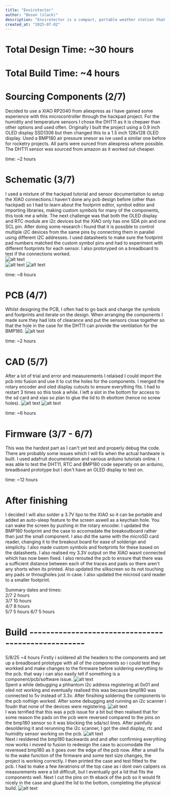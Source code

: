 ```yaml
---
title: "Envirotector"
author: "Boson (slack)"
description: "Envirotector is a compact, portable weather station that logs data to an SD card and displays temperature, air pressure and humidity data as well as the time on an OLED display."
created_at: "2025-07-02"
---
```

 # Total Design Time: ~30 hours  
 # Total Build Time: ~4 hours

 # Sourcing Components (2/7)

Decided to use a XIAO RP2040 from aliexpress as I have gained some experience with this microcontroller through the hackpad project. For the humidity and temperature sensors I chose the DHT11 as it is chepaer than other options and used often. Originally I built the project using a 0.9 inch OLED display SSD1306 but then changed this to a 1.5 inch 128x128 OLED display. Used a BMP180 air pressure snesor as ive used a similar one before for rocketry projects. All parts were ourced from aliexpress where possible. The DHT11 sensor was sourced from amazon as it worked out cheaper.

time: ~2 hours

# Schematic (3/7)

I used a mixture of the hackpad tutorial and sensor documentation to setup the XIAO connections.I haven't done any pcb design before (other than hackpad) so I had to learn about the footprint editor, symbol editor and importing libraries, making custom symbols for many of the components, this took me a while. The next challenge was that both the OLED display and RTC module are i2c devices but the XIAO only has one SDA pin and one SCL pin. After doing some research i found that it is possible to control multiple i2C devices from the same pins by connecting them in parallel using different i2C addresses. I used datasheets to make sure the footprint pad numbers matched the custom symbol pins and had to experiment with different footprints for each sensor. I also protoryped on a breadboard to test if the connections worked.  
![alt text](Images/image-5.png)  
![alt text](Images/image-6.png)
![alt text](Images/image-2.png)


time: ~8 hours

# PCB (4/7)

Whilst designing the PCB, I often had to go back and change the symbols and footprints and iterate on the design. When arranging the components I made sure they had lots of clearance and put the sensors close together so that the hole in the case for the DHT11 can provide the ventilation for the BMP180.
![alt text](Images/image-9.png)

time: ~2 hours

# CAD (5/7)
After a lot of trial and error and measurements I relaised I could import the pcb into fusion and use it to cut the holes for the components. I merged the rotary encoder and oled display cutouts to ensure everything fits. I had to restart 3 times so this took a while. I left a slot in the bottom for access to the sd card and xiao so plan to glue the lid to th ebottom (hence no screw holes).
![alt text](Images/image.png)
![alt text](Images/image-7.png)

time: ~6 hours


# Firmware (3/7 - 6/7)

This was the hardest part as I can't yet test and properly debug the code. There are probably some issues which I will fix when the actual hardware is built. I used adafruit documentation and various arduino tutorials online. I was able to test the DHT11, RTC and BMP180 code seperatly on an arduino, breadboard prototype but I don't have an OLED display to test on.

time: ~12 hours

# After finishing

I decided I will also solder a 3.7V lipo to the XIAO so it can be portable and added an auto-sleep feature to the screen aswell as a keychain hole. You can wake the screen by pushing in the rotary encoder. I updated the BMP180 footprint and the case to accomadate the breakoutboard rather than just the small component. I also did the same with the microSD card reader, changing it to the breakout board for ease of solderign and simplicity. I also made custom symbols and footprints for these based on the datasheets. I also realised my 3.3V output on the XIAO wasnt connected which has now been fixed. I also rerouted the pcb to ensure that there was a sufficient distance between each of the traces and pads so there aren't any shorts when its printed. Also updated the silkscreen so its not touching any pads or througholes just in case. I also updated the microsd card reader to a smaller footprint.

Summary dates and times:  
2/7 2 hours  
3/7 10 hours  
4/7 8 hours  
5/7 5 hours
6/7 5 hours

# Build ---------------------------------------------------
5/8/25  ~4 hours
Firstly i soldered all the headers to the components and set up a breadboard prototype with all of the components so i could test they workked and make changes to the firmware before soldering everything to the pcb. that way i can also easily tell if something is a component/pcb/software issue. 
![alt text](Images/image-10.png)    
Spent a while debugging a phhantom i2c address registering at 0x01 and oled not working and eventually realised this was because bmp180 was connected to 5v instead of 3.3v. After finsihing soldering the components to the pcb nothign worked. After some debugging and running an i2c scanner i foudn that none of the devices were registering.
![alt text](Images/image-11.png)  
I was terrified that this was a pcb issue for a bit but then realised that for some reason the pads on the pcb were reversed compared to the pins on the bmp180 sensor so it was blocking the sda/scl lines. After painfully desoldering it and rerunning the i2c scanner, I got the oled display, rtc and humidity sensor working on the pcb. 
![alt text](Images/image-12.png)  
Next i resldered the bmp180 backwards and and after confirming everything now works i moved to fusion to redesign the case to accomodate the reveresed bmp180 as it goes over the edge of the pcb now. After a small fix to the wake function of the firmware and some text size changes, the project is working correctly. I then printed the case and test fitted to the pcb. I had to make a few iteratrions of the top case as i dont own calipers os measurements were a bit difficult, but I eventually got a lid that fits the components well. Next I cut the pins on th eback of the pcb so it would fit nicely in the case and glued the lid to the bottom, completing the physical build.
![alt text](Images/image-13.png)